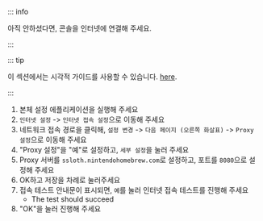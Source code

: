 ::: info

아직 안하셨다면, 콘솔을 인터넷에 연결해 주세요.

:::

::: tip

이 섹션에서는 시각적 가이드를 사용할 수 있습니다. [here](/images/screenshots/set-proxy.png).

:::

1. 본체 설정 에플리케이션을 실행해 주세요
2. `인터넷 설정` -> `인터넷 접속 설정`으로 이동해 주세요
3. 네트워크 접속 경로을 클릭해, `설정 변경` -> `다음 페이지 (오른쪽 화살표)` -> `Proxy 설정`으로 이동해 주세요
4. "Proxy 설정"을 "예"로 설정하고, `세부 설정`을 눌러 주세요
5. Proxy 서버를 `ssloth.nintendohomebrew.com`로 설정하고, 포트를 `8080`으로 설정해 주세요
6. OK하고 저장을 차례로 눌러주세요
7. 접속 테스트 안내문이 표시되면, `예`를 눌러 인터넷 접속 테스트를 진행해 주세요
   - The test should succeed
8. "OK"을 눌러 진행해 주세요
